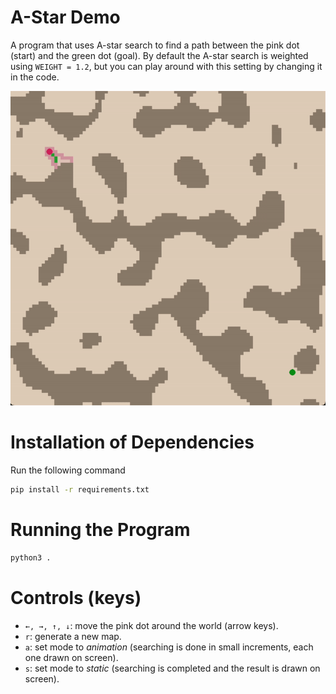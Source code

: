 # A-Star Demo
A program that uses A-star search to find a path between the pink dot (start) and the green dot (goal). By default the A-star search is weighted using `WEIGHT = 1.2`, but you can play around with this setting by changing it in the code.

![demo](assets/demo.gif)

# Installation of Dependencies
Run the following command
```bash
pip install -r requirements.txt
```

# Running the Program
```bash
python3 .
```

# Controls (keys)
+ `←, →, ↑, ↓`: move the pink dot around the world (arrow keys).
+ `r`: generate a new map.
+ `a`: set mode to _animation_ (searching is done in small increments, each one drawn on screen).
+ `s`: set mode to _static_ (searching is completed and the result is drawn on screen).